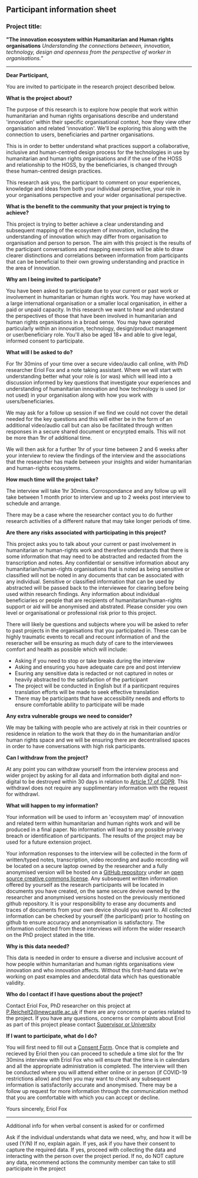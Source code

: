 ## Participant information sheet


### Project title: 
**"The innovation ecosystem within Humanitarian and Human rights organisations**
_Understanding the connections between, innovation, technology, design and openness from the perspective of worker in organisations.”_ 

---

**Dear Participant,**

You are invited to participate in the research project described below.

**What is the project about?**

The purpose of this research is to explore how people that work within humanitarian and human rights organisations describe and understand 'innovation' within their specific organisational context, how they view other organisation and related 'innovation'. We'll be exploring this along with the connection to users, beneficiaries and partner organisations.

This is in order to better understand what practices support a collaborative, inclusive and human-centred design process for the technologies in use by humanitarian and human rights organisations and if the use of the HOSS and relationship to the HOSS, by the beneficiaries, is changed through these human-centred design practices.

This research ask you, the participant to comment on your experiences, knowledge and ideas from both your individual perspective, your role in your organisations perspective and your wider organisational perspective.


**What is the benefit to the community that your project is trying to achieve?**

This project is trying to better achieve a clear understanding and subsequent mapping of the ecosystem of innovation, including the understanding of innovation which may differ from organisation to organisation and person to person. The aim with this project is the results of the participant conversations and mapping exercises will be able to draw clearer distinctions and correlations between information from participants that can be beneficial to their own growing understanding and practice in the area of innovation.

**Why am I being invited to participate?**

You have been asked to participate due to your current or past work or involvement in humanitarian or human rights work. You may have worked at a large international organisation or a smaller local organisation, in either a paid or unpaid capacity. In this research we want to hear and understand the perspectives of those that have been involved in humanitarian and human rights organisations in a broad sense. You may have operated particularly within an innovation, technology, design/product management or user/beneficiary role. You'll also be aged 18+ and able to give legal, informed consent to participate.


**What will I be asked to do?**

For 1hr 30mins of your time over a secure video/audio call online, with PhD researcher Eriol Fox and a note taking assistant. Where we will start with understanding better what your role is (or was) which will lead into a discussion informed by key questions that investigate your experiences and understanding of humanitarian innovation and how technology is used (or not used) in your organisation along with how you work with users/beneficiaries.

We may ask for a follow up session if we find we could not cover the detail needed for the key questions and this will either be in the form of an additional video/audio call but can also be facilitated through written responses in a secure shared document or encyrpted emails. This will not be more than 1hr of additional time.

We will then ask for a further 1hr of your time between 2 and 6 weeks after your interview to review the findings of the interview and the associations that the researcher has made between your insights and wider humanitarian and human-rights ecosystems.


**How much time will the project take?**

The interview will take 1hr 30mins. Corrospondance and any follow up will take between 1 month prior to interview and up to 2 weeks post interview to schedule and arrange.

There may be a case where the researcher contact you to do further research activities of a different nature that may take longer periods of time.


**Are there any risks associated with participating in this project?**

This project asks you to talk about your current or past involvement in humanitarian or human-rights work and therefore understands that there is some information that may need to be abstracted and redacted from the transcription and notes. Any confidential or sensitive information about any humanitarian/human-rights organisations that is noted as being sensitive or classified will not be noted in any documents that can be associated with any individual. Sensitive or classified information that can be used by abstracted will be passed back to the interviewee for clearing before being used within research findings. Any information about individual beneficiaries or people that are recipients of humanitarian/human-rights support or aid will be anonymised and abstrated. 
Please consider you own level or organisational or professional risk prior to this project.

There will likely be questions and subjects where you will be asked to refer to past projects in the organisations that you participated in. These can be highly traumatic events to recall and recount information of and the reseracher will be ensuring as much duty of care to the interviewees comfort and health as possible which will include:
* Asking if you need to stop or take breaks during the interview
* Asking and ensuring you have adequate care pre and post interview
* Esuring any sensitive data is redacted or not captured in notes or heavily abstracted to the satisfaction of the participant
* The project will be conducted in English but if a pariticpant requires translation efforts will be made to seek effective translation
* There may be participants that have accessibility needs and efforts to ensure comfortable ability to participate will be made

**Any extra vulnerable groups we need to consider?**

We may be talking with people who are actively at risk in their countries or residence in relation to the work that they do in the humanitarian and/or human rights space and we will be ensuring there are decentralised spaces in order to have conversations with high risk participants.

**Can I withdraw from the project?**

At any point you can withdraw yourself from the interview process and wider project by asking for all data and information both digital and non-digital to be destroyed within 30 days in relation to [Article 17 of GDPR](https://gdpr.eu/right-to-be-forgotten/?cn-reloaded=1). This withdrawl does not require any supplimentary information with the request for withdrawl.


**What will happen to my information?**

Your information will be used to inform an 'ecosystem map' of innovation and related term within humanitarian and human rights work and will be produced in a final paper. No information will lead to any possible privacy breach or identification of participants. The results of the project may be used for a future extension project. 

Your information responses to the interview will be collected in the form of written/typed notes, transcription, video recording and audio recording will be located on a secure laptop owned by the researcher and a fully anonymised version will be hosted on a [GitHub repository](https://github.com/Erioldoesdesign/Design_HOSS_PhD) under an [open source creative commons license](https://github.com/Erioldoesdesign/Design_HOSS_PhD/blob/main/LICENSE.md). Any subsequent written information offered by yourself as the research participants will be located in documents you have created, on the same secure devive owned by the researcher and anonymised versions hosted on the previously mentioned github repository. It is your responsibility to erase any documents and traces of documents from your own device should you want to.
All collected information can be checked by yourself (the participant) prior to hosting on github to ensure accuracy and anonymisation is satisfactory.
The information collected from these interviews will inform the wider research on the PhD project stated in the title.

**Why is this data needed?**

This data is needed in order to ensure a diverse and inclusive account of how people within humanitarian and human rights organisations view innovation and who innovation affects. Without this first-hand data we're working on past examples and andecdotal data which has questionable validity.

**Who do I contact if I have questions about the project?**

Contact Eriol Fox, PhD researcher on this project at P.Reichelt2@newcastle.ac.uk if there are any concerns or queries related to the project. If you have any questions, concerns or complaints about Eriol as part of this project please contact [Supervisor or University](https://www.ncl.ac.uk/computing/staff/profile/rachelclarke.html)

**If I want to participate, what do I do?**

You will first need to fill out a [Consent Form](https://github.com/Erioldoesdesign/Design_HOSS_PhD/blob/main/ecosystem%20mapping%20Interviews/consent-form.md). Once that is complete and recieved by Eriol then you can proceed to schedule a time slot for the 1hr 30mins interview with Eriol Fox who will ensure that the time is in calendars and all the appropriate administration is completed. The interview will then be conducted where you will attend either online or in person (if COVID-19 restrictions allow) and then you may want to check any subsequent information is satisfactorily accurate and anonymised. There may be a follow up request for more information through the communication method that you are comfortable with which you can accept or decline.


Yours sincerely,
Eriol Fox


---

Additional info for when verbal consent is asked for or confirmed

Ask if the individual understands what data we need, why, and how it will be used (Y/N)
If no, explain again.
If yes, ask if you have their consent to capture the required data.
If yes, proceed with collecting the data and interacting with the person over the project period.
If no, do NOT capture any data, recommend actions the community member can take to still participate in the project
